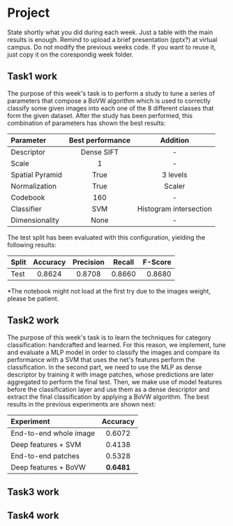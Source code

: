 # Project
State shortly what you did during each week. Just a table with the main results is enough. Remind to upload a brief presentation (pptx?) at virtual campus. Do not modify the previous weeks code. If you want to reuse it, just copy it on the corespondig week folder.

## Task1 work
The purpose of this week's task is to perform a study to tune a series of parameters that compose a BoVW algorithm which is used to correctly classify some given images into each one of the 8 different classes that form the given dataset. After the study has been performed, this combination of parameters has shown the best results:

| Parameter           | Best performance | Addition                  | 
| :---                |    :----:        |     :----:                  |
| Descriptor          | Dense SIFT       | -                         |
| Scale               | 1                | -                         |
| Spatial Pyramid     | True             | 3 levels                  |
| Normalization       | True             | Scaler                    |
| Codebook            | 160              | -                         |
| Classifier          | SVM              | Histogram intersection    |
| Dimensionality      | None              | -                         | 


The test split has been evaluated with this configuration, yielding the following results:

| Split      | Accuracy    | Precision   | Recall      | F-Score     |
| :---       |    :----:   |    :----:   |    :----:   |        ---: |
| Test       | 0.8624      | 0.8708      | 0.8660      | 0.8680      |

*The notebook might not load at the first try due to the images weight, please be patient.

## Task2 work
The purpose of this week's task is to learn the techniques for category classification: handcrafted and learned. For this reason, we implement, tune and evaluate a MLP model in order to classify the images and compare its performance with a SVM that uses the net's features perform the classification. In the second part, we need to use the MLP as dense descriptor by training it with image patches, whose predictions are later aggregated to perform the final test. Then, we make use of model features before the classification layer and use them as a dense descriptor and extract the final classification by applying a BoVW algorithm. The best results in the previous experiments are shown next:

| Experiment             |     Accuracy     | 
| :---                   |    :----:        |  
| End-to-end whole image |     0.6072       | 
| Deep features + SVM    |     0.4138       | 
| End-to-end patches     |     0.5328       | 
| Deep features + BoVW   |     **0.6481**       |


## Task3 work

## Task4 work

